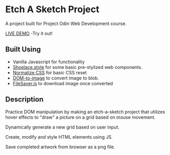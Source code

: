 # Etch A Sketch Project

A project built for Project Odin Web Development course.

[LIVE DEMO](https://strood.github.io/POEcthASketch/) -Try it out!

## Built Using

- Vanilla Javascript for functionality
- [Shoelace.style](https://shoelace.style/) for some basic pre-stylized web components.
- [Normalize CSS](https://github.com/necolas/normalize.css/blob/master/normalize.css) for basic CSS reset
- [DOM-to-image](https://github.com/tsayen/dom-to-image) to convert image to blob.
- [FileSaver.js](https://github.com/eligrey/FileSaver.js) to download image once converted


## Description

Practice DOM manipulation by making an etch-a-sketch project that utilizes hover effects to "draw" a picture on a grid based on mouse movement.

Dynamically generate a new grid based on user input.

Create, modify and style HTML elements using JS.

Save completed artwork from browser as a png file. 

